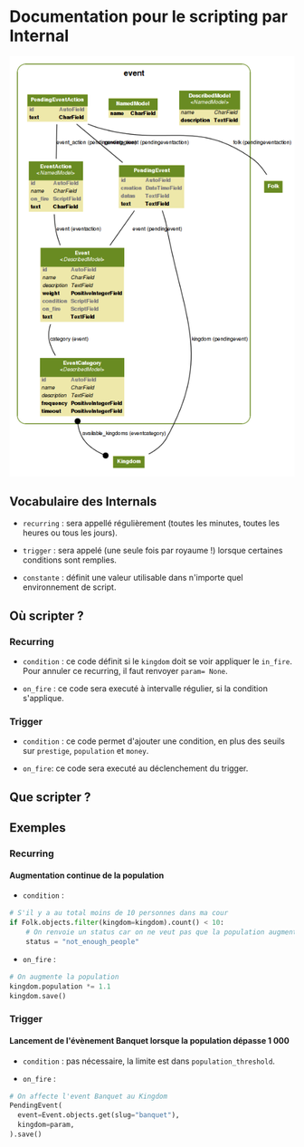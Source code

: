 Documentation pour le scripting par Internal
=======================
![Internal models](https://github.com/Neamar/kingdoms/blob/master/event/models.png?raw=true)

Vocabulaire des Internals
------------------------
* `recurring` : sera appellé régulièrement (toutes les minutes, toutes les heures ou tous les jours).

* `trigger` : sera appelé (une seule fois par royaume !) lorsque certaines conditions sont remplies.

* `constante` : définit une valeur utilisable dans n'importe quel environnement de script.


Où scripter ?
-------------
### Recurring
* `condition` : ce code définit si le `kingdom` doit se voir appliquer le `in_fire`. Pour annuler ce recurring, il faut renvoyer `param= None`.

* `on_fire` : ce code sera executé à intervalle régulier, si la condition s'applique.

### Trigger
* `condition` : ce code permet d'ajouter une condition, en plus des seuils sur `prestige`, `population` et `money`.

* `on_fire`: ce code sera executé au déclenchement du trigger.

Que scripter ?
---------------


Exemples
-------------
### Recurring
#### Augmentation continue de la population

* `condition` : 

```python
# S'il y a au total moins de 10 personnes dans ma cour
if Folk.objects.filter(kingdom=kingdom).count() < 10:
	# On renvoie un status car on ne veut pas que la population augmente s'il n'y a pas assez de folk
	status = "not_enough_people"
```

 * `on_fire` :

```python
# On augmente la population
kingdom.population *= 1.1
kingdom.save()
 ```

### Trigger
#### Lancement de l'évènement Banquet lorsque la population dépasse 1 000
* `condition` : pas nécessaire, la limite est dans `population_threshold`.

* `on_fire` : 

```python
# On affecte l'event Banquet au Kingdom
PendingEvent(
  event=Event.objects.get(slug="banquet"),
  kingdom=param,
).save()
```

